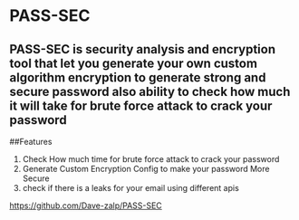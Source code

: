# PASS-SEC


## PASS-SEC is security analysis and encryption tool that let you generate your own custom algorithm encryption to generate strong and secure password also ability to check how much it will take for brute force attack to crack your password

##Features
 1. Check How much time for brute force attack to crack your password
 2. Generate Custom Encryption Config to make your password More Secure
 3. check if there is a leaks for your email using different apis

https://github.com/Dave-zalp/PASS-SEC

